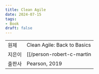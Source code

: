 ```yaml
---
title: Clean Agile 
date: 2024-07-15
tags:
- Book
draft: false
---
```


| | |
| --- | --- |
| 원제 | Clean Agile: Back to Basics |
| 지은이 | [[/person-robert-c-martin|Robert C. Martin]] |
| 출판사 | Pearson, 2019 |